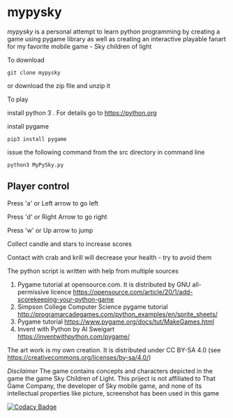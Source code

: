 # mypysky 

*mypysky* is a personal attempt to learn python programming by creating a game using pygame library as well as creating an interactive playable fanart for my favorite mobile game - Sky children of light 

To download 

`git clone mypysky`
 
or download  the zip file and unzip it 

To play  

install python 3 . For details  go to <https://python.org>

install pygame 

`pip3 install pygame`

issue the following command from the src directory in command line 

`python3 MyPySky.py`

## Player control 

Press 'a' or Left arrow to go left 

Press 'd' or Right Arrow to go right

Press 'w' or Up arrow to jump

Collect candle and stars to increase scores 

Contact with crab and krill will decrease your health - try to avoid them 

The python script is written with help from multiple sources

1.  Pygame tutorial at opensource.com. It is distributed by GNU all-permissive licence <https://opensource.com/article/20/1/add-scorekeeping-your-python-game>
2.  Simpson College Computer Science pygame tutorial <http://programarcadegames.com/python_examples/en/sprite_sheets/>
3.  Pygame tutorial <https://www.pygame.org/docs/tut/MakeGames.html>
4.  Invent with Python by Al Sweigart <https://inventwithpython.com/pygame/> 

The art work is my own creation. It is distributed under CC BY-SA 4.0 (see <https://creativecommons.org/licenses/by-sa/4.0/>)

*Disclaimer*  The  game contains concepts and  characters depicted in the game the game Sky Children of Light.
 This priject is not affiliated to That Game  Company, the developer of Sky mobile game, and none of its 
intellectual properties like  picture, screenshot has been used in this game 

[![Codacy Badge](https://app.codacy.com/project/badge/Grade/c1108df4d4974287bb01bc17937f5441)](https://www.codacy.com/gh/mitradranirban/mypysky/dashboard?utm_source=github.com&amp;utm_medium=referral&amp;utm_content=mitradranirban/mypysky&amp;utm_campaign=Badge_Grade) 
